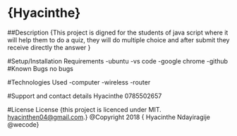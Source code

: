 # {Hyacinthe}

##Description
{This project is digned for the students of java script where it will help them to do a quiz, they will do multiple choice and after submit they receive directly the answer }

#Setup/Installation Requirements
-ubuntu
-vs code
-google chrome
-github
#Known Bugs
no bugs

#Technologies Used
-computer
-wireless
-router

#Support and contact details
Hyacinthe 0785502657

#License
License {this project is licenced under MIT. hyacinthen04@gmail.com.} @Copyright 2018 { Hyacinthe Ndayiragije @wecode} 
